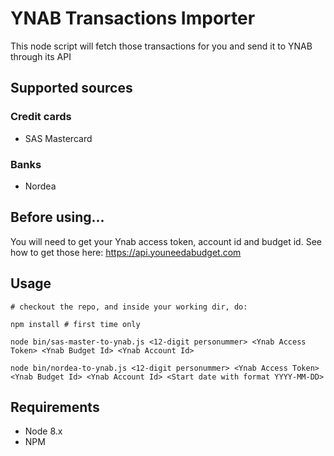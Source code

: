 # YNAB Transactions Importer 

This node script will fetch those transactions for you and send it to YNAB through its API

## Supported sources

### Credit cards

* SAS Mastercard

### Banks

* Nordea


## Before using...

You will need to get your Ynab access token, account id and budget id.
See how to get those here: https://api.youneedabudget.com

## Usage

```
# checkout the repo, and inside your working dir, do:

npm install # first time only

node bin/sas-master-to-ynab.js <12-digit personummer> <Ynab Access Token> <Ynab Budget Id> <Ynab Account Id> 

node bin/nordea-to-ynab.js <12-digit personummer> <Ynab Access Token> <Ynab Budget Id> <Ynab Account Id> <Start date with format YYYY-MM-DD>
```

## Requirements

* Node 8.x
* NPM

